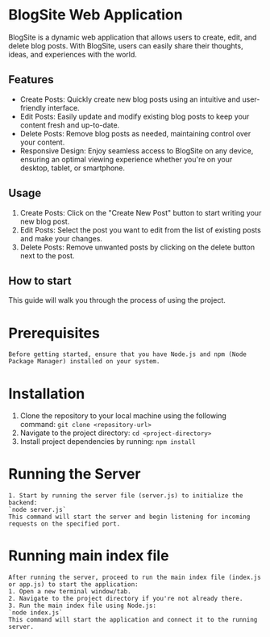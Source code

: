 # BlogSite Web Application
BlogSite is a dynamic web application that allows users to create, edit, and delete blog posts. With BlogSite, users can easily share their thoughts, ideas, and experiences with the world.

## Features
- Create Posts: Quickly create new blog posts using an intuitive and user-friendly interface.
- Edit Posts: Easily update and modify existing blog posts to keep your content fresh and up-to-date.
- Delete Posts: Remove blog posts as needed, maintaining control over your content.
- Responsive Design: Enjoy seamless access to BlogSite on any device, ensuring an optimal viewing experience whether you're on your desktop, tablet, or smartphone.


## Usage
1. Create Posts: Click on the "Create New Post" button to start writing your new blog post.
2. Edit Posts: Select the post you want to edit from the list of existing posts and make your changes.
3. Delete Posts: Remove unwanted posts by clicking on the delete button next to the post.


## How to start
This guide will walk you through the process of using the project.

  # Prerequisites
    Before getting started, ensure that you have Node.js and npm (Node Package Manager) installed on your system.
  # Installation
  1. Clone the repository to your local machine using the following command:
    `git clone <repository-url>`
  2. Navigate to the project directory:
    `cd <project-directory>`
  3. Install project dependencies by running:
    `npm install`
  # Running the Server
    1. Start by running the server file (server.js) to initialize the backend:
    `node server.js`
    This command will start the server and begin listening for incoming requests on the specified port.
  # Running main index file
    After running the server, proceed to run the main index file (index.js or app.js) to start the application:
    1. Open a new terminal window/tab.
    2. Navigate to the project directory if you're not already there.
    3. Run the main index file using Node.js:
    `node index.js`
    This command will start the application and connect it to the running server.
